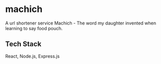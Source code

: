 # machich
A url shortener service
Machich - The word my daughter invented when learning to say food pouch.

## Tech Stack
React, Node.js, Express.js

